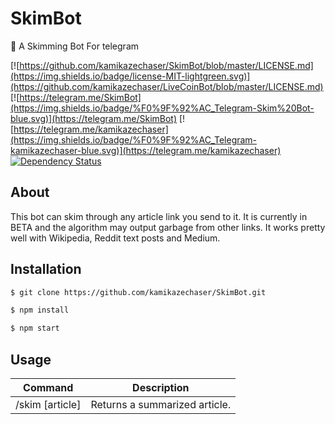 # SkimBot

📘 A Skimming Bot For telegram

[![https://github.com/kamikazechaser/SkimBot/blob/master/LICENSE.md](https://img.shields.io/badge/license-MIT-lightgreen.svg)](https://github.com/kamikazechaser/LiveCoinBot/blob/master/LICENSE.md)
[![https://telegram.me/SkimBot](https://img.shields.io/badge/%F0%9F%92%AC_Telegram-Skim%20Bot-blue.svg)](https://telegram.me/SkimBot)
[![https://telegram.me/kamikazechaser](https://img.shields.io/badge/%F0%9F%92%AC_Telegram-kamikazechaser-blue.svg)](https://telegram.me/kamikazechaser)
[![Dependency Status](https://david-dm.org/kamikazechaser/SkimBot.svg)](https://david-dm.org/kamikazechaser/SkimBot)

## About

This bot can skim through any article link you send to it. It is currently in BETA and the algorithm may output garbage from other links. It works pretty well with Wikipedia, Reddit text posts and Medium.

## Installation 

```bash
$ git clone https://github.com/kamikazechaser/SkimBot.git

$ npm install

$ npm start
```

## Usage

Command | Description
--- | ---
/skim [article] | Returns a summarized article.
